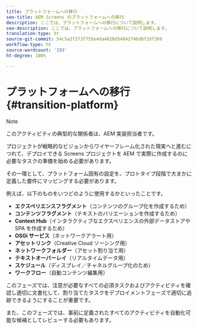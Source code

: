 ```yaml
---
title: プラットフォームへの移行
seo-title: AEM Screens のプラットフォームへの移行
description: ここでは、プラットフォームへの移行について説明します。
seo-description: ここでは、プラットフォームへの移行について説明します。
translation-type: ht
source-git-commit: 54c5a2f2f3f755e4da4028d54042f4bd8f2df369
workflow-type: ht
source-wordcount: '193'
ht-degree: 100%

---
```



# プラットフォームへの移行 {#transition-platform}

>[!NOTE]
>
>このアクティビティの典型的な関係者は、AEM 実装担当者です。

プロジェクトが戦略的なビジョンからワイヤーフレーム化された現実へと進むにつれて、デプロイできる Screens プロジェクトを AEM で実際に作成するのに必要なタスクの準備を始める必要があります。

その一環として、プラットフォーム固有の設定を、プロトタイプ段階で大まかに定義した要件にマッピングする必要があります。

例えば、以下のものをいつどのように使用するかといったことです。

* **エクスペリエンスフラグメント**（コンテンツのグループ化を作成するため）
* **コンテンツフラグメント**（テキストのバリエーションを作成するため）
* **Context Hub**（インタラクティブなエクスペリエンスの外部データストアや SPA を作成するため）
* **OSGi サービス**（ネットワークアラート用）
* **アセットリンク**（Creative Cloud ソーシング用）
* **ネットワークフォルダー**（アセット割り当て用）
* **テキストオーバーレイ**（リアルタイムデータ用）
* **スケジュール**（ディスプレイ／チャネルグループ化のため）
* **ワークフロー**（自動コンテンツ編集用）

このフェーズでは、注意が必要なすべての必須タスクおよびアクティビティを確認し適切に文書化して、割り当てたタスクをデプロイメントフェーズで適切に追跡できるようにすることが重要です。

また、このフェーズでは、事前に定義されたすべてのアクティビティを自動化可能な候補としてレビューする必要もあります。
